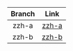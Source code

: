 | Branch| Link |
| :-: | :-: |
| zzh-a|[zzh-a](https://github.com/18310191011/20201109_test/tree/zzh-a) |
| zzh-b|[zzh-b](https://github.com/18310191011/20201109_test/tree/zzh-b) |
